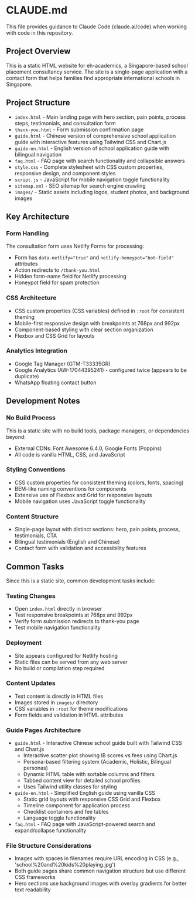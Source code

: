 # CLAUDE.md

This file provides guidance to Claude Code (claude.ai/code) when working with code in this repository.

## Project Overview

This is a static HTML website for eh-academics, a Singapore-based school placement consultancy service. The site is a single-page application with a contact form that helps families find appropriate international schools in Singapore.

## Project Structure

- `index.html` - Main landing page with hero section, pain points, process steps, testimonials, and consultation form
- `thank-you.html` - Form submission confirmation page
- `guide.html` - Chinese version of comprehensive school application guide with interactive features using Tailwind CSS and Chart.js
- `guide-en.html` - English version of school application guide with bilingual navigation
- `faq.html` - FAQ page with search functionality and collapsible answers
- `style.css` - Complete stylesheet with CSS custom properties, responsive design, and component styles
- `script.js` - JavaScript for mobile navigation toggle functionality
- `sitemap.xml` - SEO sitemap for search engine crawling
- `images/` - Static assets including logos, student photos, and background images

## Key Architecture

### Form Handling
The consultation form uses Netlify Forms for processing:
- Form has `data-netlify="true"` and `netlify-honeypot="bot-field"` attributes
- Action redirects to `/thank-you.html`
- Hidden form-name field for Netlify processing
- Honeypot field for spam protection

### CSS Architecture
- CSS custom properties (CSS variables) defined in `:root` for consistent theming
- Mobile-first responsive design with breakpoints at 768px and 992px
- Component-based styling with clear section organization
- Flexbox and CSS Grid for layouts

### Analytics Integration
- Google Tag Manager (GTM-T33335GR)
- Google Analytics (AW-17044395241) - configured twice (appears to be duplicate)
- WhatsApp floating contact button

## Development Notes

### No Build Process
This is a static site with no build tools, package managers, or dependencies beyond:
- External CDNs: Font Awesome 6.4.0, Google Fonts (Poppins)
- All code is vanilla HTML, CSS, and JavaScript

### Styling Conventions
- CSS custom properties for consistent theming (colors, fonts, spacing)
- BEM-like naming conventions for components
- Extensive use of Flexbox and Grid for responsive layouts
- Mobile navigation uses JavaScript toggle functionality

### Content Structure
- Single-page layout with distinct sections: hero, pain points, process, testimonials, CTA
- Bilingual testimonials (English and Chinese)
- Contact form with validation and accessibility features

## Common Tasks

Since this is a static site, common development tasks include:

### Testing Changes
- Open `index.html` directly in browser
- Test responsive breakpoints at 768px and 992px
- Verify form submission redirects to thank-you page
- Test mobile navigation functionality

### Deployment
- Site appears configured for Netlify hosting
- Static files can be served from any web server
- No build or compilation step required

### Content Updates
- Text content is directly in HTML files
- Images stored in `images/` directory
- CSS variables in `:root` for theme modifications
- Form fields and validation in HTML attributes

### Guide Pages Architecture
- `guide.html` - Interactive Chinese school guide built with Tailwind CSS and Chart.js
  - Interactive scatter plot showing IB scores vs fees using Chart.js
  - Persona-based filtering system (Academic, Holistic, Bilingual personas)
  - Dynamic HTML table with sortable columns and filters
  - Tabbed content view for detailed school profiles
  - Uses Tailwind utility classes for styling
- `guide-en.html` - Simplified English guide using vanilla CSS
  - Static grid layouts with responsive CSS Grid and Flexbox
  - Timeline component for application process
  - Checklist containers and fee tables
  - Language toggle functionality
- `faq.html` - FAQ page with JavaScript-powered search and expand/collapse functionality

### File Structure Considerations
- Images with spaces in filenames require URL encoding in CSS (e.g., 'school%20and%20kids%20playing.jpg')
- Both guide pages share common navigation structure but use different CSS frameworks
- Hero sections use background images with overlay gradients for better text readability